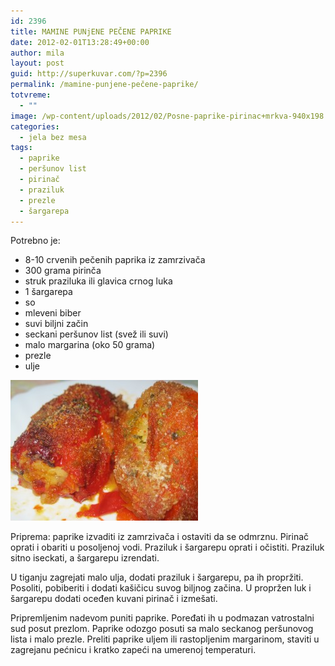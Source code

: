 ```yaml
---
id: 2396
title: MAMINE PUNjENE PEČENE PAPRIKE
date: 2012-02-01T13:28:49+00:00
author: mila
layout: post
guid: http://superkuvar.com/?p=2396
permalink: /mamine-punjene-pečene-paprike/
totvreme:
  - ""
image: /wp-content/uploads/2012/02/Posne-paprike-pirinac+mrkva-940x198.jpg
categories:
  - jela bez mesa
tags:
  - paprike
  - peršunov list
  - pirinač
  - praziluk
  - prezle
  - šargarepa
---
```

Potrebno je:

  * 8-10 crvenih pečenih paprika iz zamrzivača
  * 300 grama pirinča
  * struk praziluka ili glavica crnog luka
  * 1 šargarepa
  * so
  * mleveni biber
  * suvi biljni začin
  * seckani peršunov list (svež ili suvi)
  * malo margarina (oko 50 grama)
  * prezle
  * ulje

<img class="alignnone size-medium wp-image-2397" title="Posne paprike -pirinac+mrkva" src="/wp-content/uploads/2012/02/Posne-paprike-pirinac+mrkva-300x225.jpg" alt="" width="300" height="225" /> 

Priprema: paprike izvaditi iz zamrzivača i ostaviti da se odmrznu. Pirinač oprati i obariti u posoljenoj vodi. Praziluk i šargarepu oprati i očistiti. Praziluk sitno iseckati, a šargarepu izrendati.

U tiganju zagrejati malo ulja, dodati praziluk i šargarepu, pa ih propržiti. Posoliti, pobiberiti i dodati kašičicu suvog biljnog začina. U propržen luk i šargarepu dodati oceđen kuvani pirinač i izmešati.

Pripremljenim nadevom puniti paprike. Poređati ih u podmazan vatrostalni sud posut prezlom. Paprike odozgo posuti sa malo seckanog peršunovog lista i malo prezle. Preliti paprike uljem ili rastopljenim margarinom, staviti u zagrejanu pećnicu i kratko zapeći na umerenoj temperaturi.